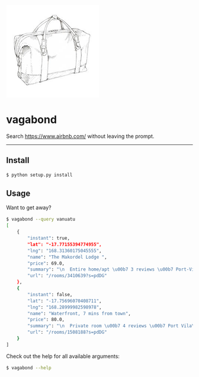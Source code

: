 ![vagabond](https://raw.githubusercontent.com/cburmeister/vagabond/master/image.jpg)

vagabond
===========

Search https://www.airbnb.com/ without leaving the prompt.

---

## Install

```bash
$ python setup.py install
```

## Usage

Want to get away?

```bash
$ vagabond --query vanuatu 
[
    {
        "instant": true,
        "lat": "-17.77155394774955",
        "lng": "168.31360175045555",
        "name": "The Makordel Lodge ",
        "price": 69.0,
        "summary": "\n  Entire home/apt \u00b7 3 reviews \u00b7 Port-Vila\n\n",
        "url": "/rooms/3410639?s=pdDG"
    },
    {
        "instant": false,
        "lat": "-17.75696070408711",
        "lng": "168.28999982598978",
        "name": "Waterfront, 7 mins from town",
        "price": 80.0,
        "summary": "\n  Private room \u00b7 4 reviews \u00b7 Port Vila\n\n",
        "url": "/rooms/1508188?s=pdDG"
    }
]
```

Check out the help for all available arguments:

```bash
$ vagabond --help
```
